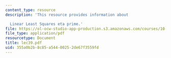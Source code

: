 ```yaml
---
content_type: resource
description: 'This resource provides information about

  Linear Least Squares eta prime.'
file: https://ol-ocw-studio-app-production.s3.amazonaws.com/courses/10-34-numerical-methods-applied-to-chemical-engineering-fall-2005/355a0b2b8c85a54400252de67f3559fd_lec39.pdf
file_type: application/pdf
resourcetype: Document
title: lec39.pdf
uid: 355a0b2b-8c85-a544-0025-2de67f3559fd
---
```

